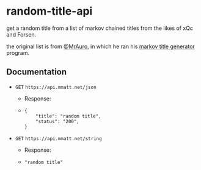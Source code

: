 # random-title-api

get a random title from a list of markov chained titles from the likes of xQc and Forsen.

the original list is from [@MrAuro](https://github.com/MrAuro), in which he ran his [markov title generator](https://github.com/MrAuro/markov-title-generator) program.

## Documentation

- `GET` `https://api.mmatt.net/json`

  - Response:
  - ```
    {
        "title": "random title",
        "status": "200",
    }
    ```

- `GET` `https://api.mmatt.net/string`
  - Response:
  - ```
    "random title"
    ```
